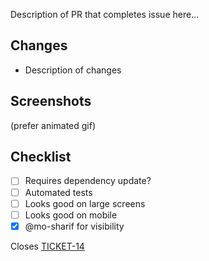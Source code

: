 Description of PR that completes issue here...

## Changes

- Description of changes

## Screenshots

(prefer animated gif)

## Checklist

- [ ] Requires dependency update?
- [ ] Automated tests
- [ ] Looks good on large screens
- [ ] Looks good on mobile
- [x] @mo-sharif for visibility

Closes [TICKET-14](https://linktoticket.com/ticket-number-14)
